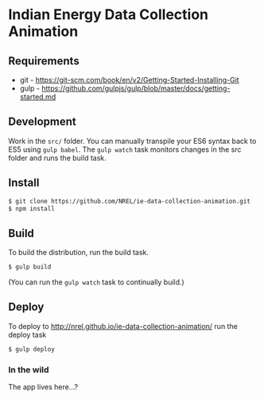 # Indian Energy Data Collection Animation



## Requirements

* git - https://git-scm.com/book/en/v2/Getting-Started-Installing-Git
* gulp - https://github.com/gulpjs/gulp/blob/master/docs/getting-started.md


## Development

Work in the ```src/``` folder. You can manually transpile your ES6 syntax back to ES5 using ```gulp babel```. The ```gulp watch``` task monitors changes in the src folder and runs the build task.


## Install

```bash
$ git clone https://github.com/NREL/ie-data-collection-animation.git
$ npm install
```

## Build
To build the distribution, run the build task.

```bash
$ gulp build
```
(You can run the ```gulp watch``` task to continually build.)

## Deploy
To deploy to http://nrel.github.io/ie-data-collection-animation/ run the deploy task

```bash
$ gulp deploy
```

### In the wild
The app lives here...?

